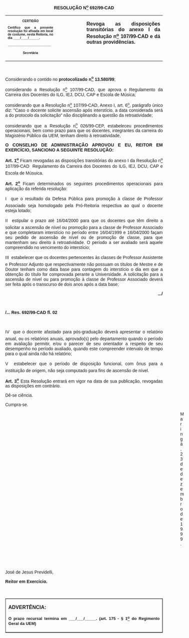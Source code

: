 <BODY>

<B><FONT FACE="Arial"><P ALIGN="CENTER"></P>
<P ALIGN="CENTER">RESOLU&Ccedil;&Atilde;O  N<U><SUP>o</U></SUP> 692/99-CAD</P>
<P ALIGN="JUSTIFY"></P></B></FONT>
<TABLE CELLSPACING=0 BORDER=0 CELLPADDING=7 WIDTH=621>
<TR><TD WIDTH="32%" VALIGN="TOP">
<B><FONT FACE="Arial" SIZE=1><P ALIGN="CENTER">CERTID&Atilde;O</P>
<P ALIGN="JUSTIFY">   Certifico que a presente resolu&ccedil;&atilde;o foi afixada em local de costume, nesta Reitoria, no dia ____/____/______.</P>
<P ALIGN="JUSTIFY"></P>
<P ALIGN="JUSTIFY">_________________________</P>
<P ALIGN="CENTER">Secret&aacute;ria</B></FONT></TD>
<TD WIDTH="18%" VALIGN="TOP">&nbsp;</TD>
<TD WIDTH="50%" VALIGN="TOP">
<B><FONT FACE="Arial"><P ALIGN="JUSTIFY">Revoga as disposi&ccedil;&otilde;es transit&oacute;rias do anexo I da Resolu&ccedil;&atilde;o n<U><SUP>o</U></SUP> 107/99-CAD e d&aacute; outras provid&ecirc;ncias.</B></FONT></TD>
</TR>
</TABLE>

<FONT FACE="Arial"><P ALIGN="JUSTIFY"></P>
<P ALIGN="JUSTIFY">&nbsp;</P>
<P ALIGN="JUSTIFY">&#9;Considerando o  contido no <B>protocolizado n<U><SUP>o</U></SUP> 13.580/99</B>;</P>
<P ALIGN="JUSTIFY">&#9;considerando a Resolu&ccedil;&atilde;o n<U><SUP>o</U></SUP> 107/99-CAD, que aprova o Regulamento da Carreira dos Docentes do ILG, IEJ, DCU, CAP e Escola de M&uacute;sica;</P>
<P ALIGN="JUSTIFY">&#9;considerando que a Resolu&ccedil;&atilde;o n<U><SUP>o</U></SUP> 107/99-CAD, Anexo I, art. 6<U><SUP>o</U></SUP>, par&aacute;grafo &uacute;nico diz: &quot;Caso o docente solicite ascens&atilde;o ap&oacute;s interst&iacute;cio, a data considerada ser&aacute; a do protocolo da solicita&ccedil;&atilde;o&quot; n&atilde;o disciplinando a quest&atilde;o da retroatividade;</P>
<P ALIGN="JUSTIFY">&#9;considerando que a Resolu&ccedil;&atilde;o n<U><SUP>o</U></SUP> 026/99-CEP, estabeleceu procedimentos operacionais, bem como prazo para que os docentes, integrantes da carreira do Magist&eacute;rio P&uacute;blico da UEM, tenham direito &agrave; retroatividade,</P>
<B><P ALIGN="JUSTIFY"></P>
<P ALIGN="JUSTIFY">O CONSELHO DE ADMINISTRA&Ccedil;&Atilde;O APROVOU E EU, REITOR EM EXERC&Iacute;CIO, SANCIONO A SEGUINTE RESOLU&Ccedil;&Atilde;O:</P>
<P ALIGN="JUSTIFY"></P>
<P ALIGN="JUSTIFY">&#9;Art. 1<U><SUP>o</U></SUP> </B>Ficam revogadas as disposi&ccedil;&otilde;es transit&oacute;rias do anexo I da Resolu&ccedil;&atilde;o n<U><SUP>o</U></SUP> 107/99-CAD  Regulamento da Carreira dos Docentes do ILG, IEJ, DCU, CAP e Escola de M&uacute;suica.</P>
<P ALIGN="JUSTIFY">&#9;<B>Art. 2<U><SUP>o</B></U></SUP> Ficam determinados os seguintes procedimentos operacionais para aplica&ccedil;&atilde;o da referida resolu&ccedil;&atilde;o:</P>
<P ALIGN="JUSTIFY">&#9;I  que o resultado da Defesa P&uacute;blica para promo&ccedil;&atilde;o &agrave; classe de Professor Associado seja homologado pela Pr&oacute;-Reitoria respectiva ao qual o docente esteja lotado;</P>
<P ALIGN="JUSTIFY">&#9;II  estipular o prazo at&eacute; 16/04/2000 para que os docentes que t&ecirc;m direito a solicitar a ascens&atilde;o de n&iacute;vel ou promo&ccedil;&atilde;o para a classe de Professor Associado e que completaram interst&iacute;cio no per&iacute;odo entre 16/04/1999 e 16/04/2000 fa&ccedil;am seu pedido de ascens&atilde;o de n&iacute;vel ou de promo&ccedil;&atilde;o de classe, para que mantenham seu direito &agrave; retroatividade. O per&iacute;odo a ser avaliado ser&aacute; aquele compreendido no vencimento do interst&iacute;cio;</P>
<P ALIGN="JUSTIFY">&#9;III  estabelecer que os docentes pertencentes &agrave;s classes de Professor Assistente e Professor Adjunto que respectivamente n&atilde;o possuam os t&iacute;tulos de Mestre e de Doutor tenham como data base para contagem do interst&iacute;cio o dia em que a obten&ccedil;&atilde;o do t&iacute;tulo for comprovada perante a Universidade. A solicita&ccedil;&atilde;o para a ascens&atilde;o de n&iacute;vel ou para promo&ccedil;&atilde;o &agrave; classe de Professor Associado dever&aacute; ser feita ap&oacute;s o transcurso de dois anos ap&oacute;s a data base;</P>
<B><P ALIGN="RIGHT">.../</P>
</B><P ALIGN="JUSTIFY"></P>
<P ALIGN="JUSTIFY">&nbsp;</P>
<B><P ALIGN="JUSTIFY">/... Res. 692/99-CAD&#9;&#9;&#9;&#9;&#9;&#9;&#9;                fl. 02</P>
</B><P ALIGN="JUSTIFY"></P>
<P ALIGN="JUSTIFY">&nbsp;</P>
<P ALIGN="JUSTIFY">&#9;IV  que o docente afastado para p&oacute;s-gradua&ccedil;&atilde;o dever&aacute; apresentar o relat&oacute;rio anual, ou os relat&oacute;rios anuais, aprovado(s) pelo departamento quando o per&iacute;odo em avalia&ccedil;&atilde;o permitir, e/ou o parecer de seu orientador a respeito de seu desempenho no per&iacute;odo avaliado, quando este compreender intervalo de tempo para o qual ainda n&atilde;o h&aacute; relat&oacute;rio;</P>
<P ALIGN="JUSTIFY">&#9;V  estabelecer que o per&iacute;odo de disposi&ccedil;&atilde;o funcional, com &ocirc;nus para a institui&ccedil;&atilde;o de origem, n&atilde;o seja computado para fins de ascens&atilde;o de n&iacute;vel.</P>
<B><P ALIGN="JUSTIFY">Art. 3<U><SUP>o</U></SUP> </B>Esta Resolu&ccedil;&atilde;o entrar&aacute; em vigor na data de sua publica&ccedil;&atilde;o, revogadas as disposi&ccedil;&otilde;es em contr&aacute;rio.</P>
<P ALIGN="JUSTIFY">D&ecirc;-se ci&ecirc;ncia.</P>
<P ALIGN="JUSTIFY">Cumpra-se.</P>
<P ALIGN="JUSTIFY"></P><DIR>
<DIR>
<DIR>
<DIR>
<DIR>
<DIR>
<DIR>
<DIR>
<DIR>
<DIR>
<DIR>
<DIR>
<DIR>
<DIR>

<P ALIGN="JUSTIFY">Maring&aacute;, 23 de dezembro de 1999.</P>
<P ALIGN="JUSTIFY"></P>
<P ALIGN="JUSTIFY">&nbsp;</P>
<P ALIGN="JUSTIFY">&nbsp;</P></DIR>
</DIR>
</DIR>
</DIR>
</DIR>
</DIR>
</DIR>
</DIR>
</DIR>
</DIR>
</DIR>
</DIR>
</DIR>
</DIR>

<P ALIGN="JUSTIFY">&#9;&#9;&#9;&#9;&#9;&#9;&#9;Jos&eacute; de Jesus Previdelli,</P>
<P ALIGN="JUSTIFY">&#9;&#9;&#9;&#9;&#9;&#9;&#9;<B>Reitor em Exerc&iacute;cio.</P>
<P ALIGN="JUSTIFY"></P>
<P ALIGN="JUSTIFY">&nbsp;</P></B></FONT>
<TABLE BORDER CELLSPACING=1 CELLPADDING=4 WIDTH=212>
<TR><TD VALIGN="TOP">
<B><FONT FACE="Arial"><P> ADVERT&Ecirc;NCIA:</P>
</FONT><FONT FACE="Arial" SIZE=2><P ALIGN="JUSTIFY">O prazo recursal termina em ___/___/_____. (art. 175 - § 1<U><SUP>o</U></SUP> do Regimento Geral da UEM)</B></FONT></TD>
</TR>
</TABLE>

<FONT SIZE=2><P ALIGN="JUSTIFY"></P></FONT></BODY>
